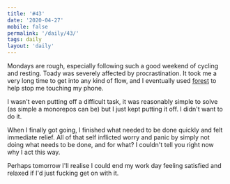 ```yaml
---
title: '#43'
date: '2020-04-27'
mobile: false
permalink: '/daily/43/'
tags: daily
layout: 'daily'
---
```


Mondays are rough, especially following such a good weekend of cycling and resting. Toady was severely affected by procrastination. It took me a very long time to get into any kind of flow, and I eventually used [forest](https://www.forestapp.cc/) to help stop me touching my phone.

I wasn't even putting off a difficult task, it was reasonably simple to solve (as simple a monorepos can be) but I just kept putting it off. I didn't want to do it.

When I finally got going, I finished what needed to be done quickly and felt immediate relief. All of that self inflicted worry and panic by simply not doing what needs to be done, and for what? I couldn't tell you right now why I act this way.

Perhaps tomorrow I'll realise I could end my work day feeling satisfied and relaxed if I'd just fucking get on with it.

